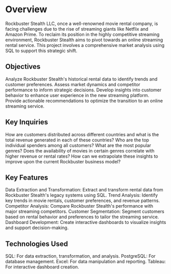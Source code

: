 # Overview
Rockbuster Stealth LLC, once a well-renowned movie rental company, is facing challenges due to the rise of streaming giants like Netflix and Amazon Prime. To reclaim its position in the highly competitive streaming environment, Rockbuster Stealth aims to pivot towards an online streaming rental service. This project involves a comprehensive market analysis using SQL to support this strategic shift.

## Objectives
Analyze Rockbuster Stealth's historical rental data to identify trends and customer preferences.
Assess market dynamics and competitor performance to inform strategic decisions.
Develop insights into customer behavior to enhance user experience in the new streaming platform.
Provide actionable recommendations to optimize the transition to an online streaming service.

## Key Inquiries
How are customers distributed across different countries and what is the total revenue generated in each of these countries?
Who are the top individual spenders among all customers?
What are the most popular genres?
Does the availability of movies in certain genres correlate with higher revenue or rental rates?
How can we extrapolate these insights to improve upon the current Rockbuster business model?

## Key Features
Data Extraction and Transformation: Extract and transform rental data from Rockbuster Stealth's legacy systems using SQL.
Trend Analysis: Identify key trends in movie rentals, customer preferences, and revenue patterns.
Competitor Analysis: Compare Rockbuster Stealth's performance with major streaming competitors.
Customer Segmentation: Segment customers based on rental behavior and preferences to tailor the streaming service.
Dashboard Development: Create interactive dashboards to visualize insights and support decision-making.

## Technologies Used
SQL: For data extraction, transformation, and analysis.
PostgreSQL: For database management.
Excel: For data manipulation and reporting.
Tableau: For interactive dashboard creation.
